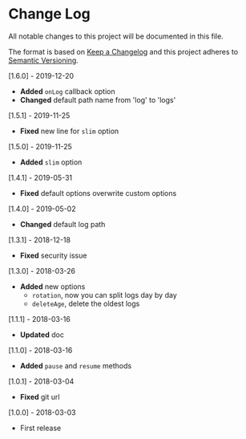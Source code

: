 # Change Log
All notable changes to this project will be documented in this file.

The format is based on [Keep a Changelog](http://keepachangelog.com/)
and this project adheres to [Semantic Versioning](http://semver.org/).

[1.6.0] - 2019-12-20
- **Added** `onLog` callback option
- **Changed** default path name from 'log' to 'logs'

[1.5.1] - 2019-11-25
- **Fixed** new line for `slim` option

[1.5.0] - 2019-11-25
- **Added** `slim` option

[1.4.1] - 2019-05-31
- **Fixed** default options overwrite custom options

[1.4.0] - 2019-05-02
- **Changed** default log path

[1.3.1] - 2018-12-18
- **Fixed** security issue

[1.3.0] - 2018-03-26
- **Added** new options
    - `rotation`, now you can split logs day by day
    - `deleteAge`, delete the oldest logs

[1.1.1] - 2018-03-16
- **Updated** doc

[1.1.0] - 2018-03-16
- **Added** `pause` and `resume` methods

[1.0.1] - 2018-03-04
- **Fixed** git url

[1.0.0] - 2018-03-03
- First release
